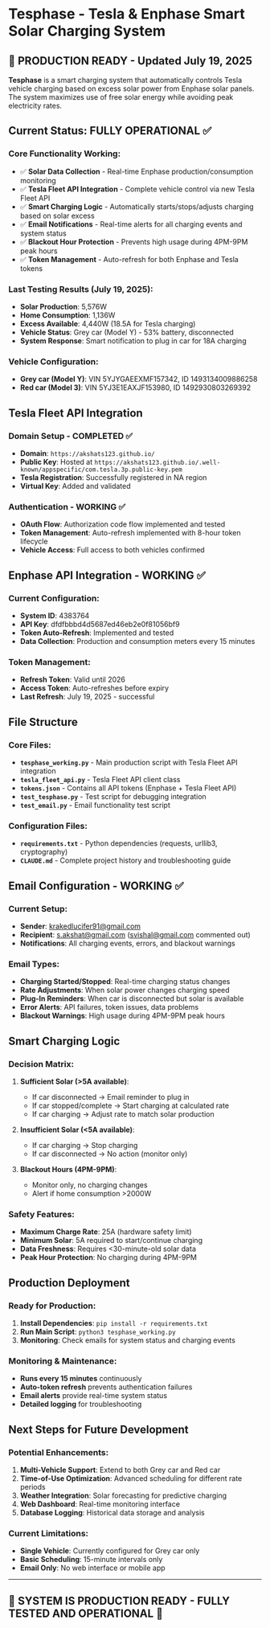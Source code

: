 # Tesphase - Tesla & Enphase Smart Solar Charging System

## 🎉 **PRODUCTION READY** - Updated July 19, 2025

**Tesphase** is a smart charging system that automatically controls Tesla vehicle charging based on excess solar power from Enphase solar panels. The system maximizes use of free solar energy while avoiding peak electricity rates.

## Current Status: **FULLY OPERATIONAL** ✅

### **Core Functionality Working:**
- ✅ **Solar Data Collection** - Real-time Enphase production/consumption monitoring
- ✅ **Tesla Fleet API Integration** - Complete vehicle control via new Tesla Fleet API
- ✅ **Smart Charging Logic** - Automatically starts/stops/adjusts charging based on solar excess
- ✅ **Email Notifications** - Real-time alerts for all charging events and system status
- ✅ **Blackout Hour Protection** - Prevents high usage during 4PM-9PM peak hours
- ✅ **Token Management** - Auto-refresh for both Enphase and Tesla tokens

### **Last Testing Results (July 19, 2025):**
- **Solar Production**: 5,576W
- **Home Consumption**: 1,136W  
- **Excess Available**: 4,440W (18.5A for Tesla charging)
- **Vehicle Status**: Grey car (Model Y) - 53% battery, disconnected
- **System Response**: Smart notification to plug in car for 18A charging

### **Vehicle Configuration:**
- **Grey car (Model Y)**: VIN 5YJYGAEEXMF157342, ID 1493134009886258
- **Red car (Model 3)**: VIN 5YJ3E1EAXJF153980, ID 1492930803269392

## Tesla Fleet API Integration

### Domain Setup - **COMPLETED** ✅
- **Domain**: `https://akshats123.github.io/`
- **Public Key**: Hosted at `https://akshats123.github.io/.well-known/appspecific/com.tesla.3p.public-key.pem`
- **Tesla Registration**: Successfully registered in NA region
- **Virtual Key**: Added and validated

### Authentication - **WORKING** ✅
- **OAuth Flow**: Authorization code flow implemented and tested
- **Token Management**: Auto-refresh implemented with 8-hour token lifecycle
- **Vehicle Access**: Full access to both vehicles confirmed

## Enphase API Integration - **WORKING** ✅

### Current Configuration:
- **System ID**: 4383764
- **API Key**: dfdfbbbd4d5687ed46eb2e0f81056bf9
- **Token Auto-Refresh**: Implemented and tested
- **Data Collection**: Production and consumption meters every 15 minutes

### Token Management:
- **Refresh Token**: Valid until 2026
- **Access Token**: Auto-refreshes before expiry
- **Last Refresh**: July 19, 2025 - successful

## File Structure

### **Core Files:**
- **`tesphase_working.py`** - Main production script with Tesla Fleet API integration
- **`tesla_fleet_api.py`** - Tesla Fleet API client class
- **`tokens.json`** - Contains all API tokens (Enphase + Tesla Fleet API)
- **`test_tesphase.py`** - Test script for debugging integration
- **`test_email.py`** - Email functionality test script

### **Configuration Files:**
- **`requirements.txt`** - Python dependencies (requests, urllib3, cryptography)
- **`CLAUDE.md`** - Complete project history and troubleshooting guide

## Email Configuration - **WORKING** ✅

### **Current Setup:**
- **Sender**: krakedlucifer91@gmail.com
- **Recipient**: s.akshat@gmail.com (svishal@gmail.com commented out)
- **Notifications**: All charging events, errors, and blackout warnings

### **Email Types:**
- **Charging Started/Stopped**: Real-time charging status changes
- **Rate Adjustments**: When solar power changes charging speed
- **Plug-In Reminders**: When car is disconnected but solar is available
- **Error Alerts**: API failures, token issues, data problems
- **Blackout Warnings**: High usage during 4PM-9PM peak hours

## Smart Charging Logic

### **Decision Matrix:**
1. **Sufficient Solar (>5A available)**:
   - If car disconnected → Email reminder to plug in
   - If car stopped/complete → Start charging at calculated rate
   - If car charging → Adjust rate to match solar production

2. **Insufficient Solar (<5A available)**:
   - If car charging → Stop charging
   - If car disconnected → No action (monitor only)

3. **Blackout Hours (4PM-9PM)**:
   - Monitor only, no charging changes
   - Alert if home consumption >2000W

### **Safety Features:**
- **Maximum Charge Rate**: 25A (hardware safety limit)
- **Minimum Solar**: 5A required to start/continue charging
- **Data Freshness**: Requires <30-minute-old solar data
- **Peak Hour Protection**: No charging during 4PM-9PM

## Production Deployment

### **Ready for Production:**
1. **Install Dependencies**: `pip install -r requirements.txt`
2. **Run Main Script**: `python3 tesphase_working.py`
3. **Monitoring**: Check emails for system status and charging events

### **Monitoring & Maintenance:**
- **Runs every 15 minutes** continuously
- **Auto-token refresh** prevents authentication failures
- **Email alerts** provide real-time system status
- **Detailed logging** for troubleshooting

## Next Steps for Future Development

### **Potential Enhancements:**
1. **Multi-Vehicle Support**: Extend to both Grey car and Red car
2. **Time-of-Use Optimization**: Advanced scheduling for different rate periods
3. **Weather Integration**: Solar forecasting for predictive charging
4. **Web Dashboard**: Real-time monitoring interface
5. **Database Logging**: Historical data storage and analysis

### **Current Limitations:**
- **Single Vehicle**: Currently configured for Grey car only
- **Basic Scheduling**: 15-minute intervals only
- **Email Only**: No web interface or mobile app

---

## **🚀 SYSTEM IS PRODUCTION READY - FULLY TESTED AND OPERATIONAL** 🚀


